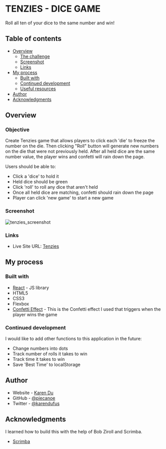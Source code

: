 # TENZIES - DICE GAME

Roll all ten of your dice to the same number and win!

## Table of contents

- [Overview](#overview)
  - [The challenge](#the-challenge)
  - [Screenshot](#screenshot)
  - [Links](#links)
- [My process](#my-process)
  - [Built with](#built-with)
  - [Continued development](#continued-development)
  - [Useful resources](#useful-resources)
- [Author](#author)
- [Acknowledgments](#acknowledgments)

## Overview

### Objective

Create Tenzies game that allows players to click each 'die' to freeze the number on the die. Then clicking "Roll" button will generate new numbers on the die that were not previously held. After all held dice are the same number value, the player wins and confetti will rain down the page.

Users should be able to:

- Click a 'dice' to hold it
- Held dice should be green
- Click 'roll' to roll any dice that aren't held
- Once all held dice are matching, confetti should rain down the page
- Player can click 'new game' to start a new game

### Screenshot

![tenzies_screenshot](https://github.com/piecanoe/tenzies/assets/122697843/dcd956b3-8302-48dc-bcd0-aa077a7fbd27)

### Links

- Live Site URL: [Tenzies](https://tenzies-online.netlify.app)

## My process

### Built with

- [React](https://reactjs.org/) - JS library
- HTML5
- CSS3
- Flexbox
- [Confetti Effect](https://github.com/alampros/react-confetti?tab=readme-ov-file#readme) - This is the Confetti effect I used that triggers when the player wins the game

### Continued development

I would like to add other functions to this application in the future:
- Change numbers into dots
- Track number of rolls it takes to win
- Track time it takes to win
- Save 'Best Time' to localStorage

## Author

- Website - [Karen Du](https://karendu.netlify.app)
- GitHub - [@piecanoe](https://github.com/piecanoe)
- Twitter - [@karendufus](https://www.twitter.com/karendufus)

## Acknowledgments

I learned how to build this with the help of Bob Ziroll and Scrimba.
- [Scrimba](https://scrimba.com/learn/learnreact)
